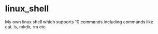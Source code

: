 # linux_shell
My own linux shell which supports 10 commands including commands like cat, ls, mkdir, rm etc.
